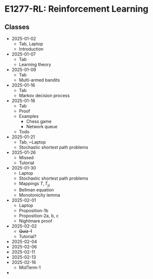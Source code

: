 # E1277-RL: Reinforcement Learning

## Classes

- 2025-01-02
  - Tab, Laptop
  - Introduction
- 2025-01-07
  - Tab
  - Learning theory
- 2025-01-09
  - Tab
  - Multi-armed bandits
- 2025-01-16
  - Tab
  - Markov decision process
- 2025-01-18
  - Tab
  - Proof
  - Examples
    - Chess game
    - Network queue
  - Todo
- 2025-01-21
  - Tab, ~Laptop
  - Stochastic shortest path problems
- 2025-01-26
  - Missed
  - Tutorial
- 2025-01-30
  - Laptop
  - Stochastic shortest path problems
  - Mappings $T, T_\mu$
  - Bellman equation
  - Monotonicity lemma
- 2025-02-01
  - Laptop
  - Proposition-1b
  - Proposition-2a, b, c
  - Nightmare proof
- 2025-02-02
  - ~~Quiz-1~~
  - Tutorial?
- 2025-02-04
- 2025-02-06
- 2025-02-11
- 2025-02-13
- 2025-02-16
  - MidTerm-1
- 
